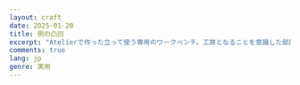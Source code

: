 ```yaml
---
layout: craft
date: 2025-01-20
title: 例の凸凹
excerpt: "Atelierで作った立って使う専用のワークベンチ。工房となることを意識した部屋で雑貨を作っていくにはその素材を収納するだけでなく、飾りとして、作業場としてのスペースに仕立て上げたかった。"
comments: true
lang: jp
genre: 実用
---
```


<div id="photo-scroll"></div>
<script type="text/javascript" src="/assets/js/indentations/index.build.js" charset="utf-8"></script>
